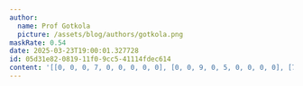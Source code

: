 ```yaml
---
author:
  name: Prof Gotkola
  picture: /assets/blog/authors/gotkola.png
maskRate: 0.54
date: 2025-03-23T19:00:01.327728
id: 05d31e82-0819-11f0-9cc5-41114fdec614
content: '[[0, 0, 0, 7, 0, 0, 0, 0, 0], [0, 0, 9, 0, 5, 0, 0, 0, 0], [7, 0, 5, 0, 0, 6, 2, 4, 0], [6, 0, 7, 4, 3, 5, 0, 0, 0], [0, 5, 4, 0, 2, 9, 7, 1, 0], [0, 0, 0, 0, 0, 1, 0, 0, 5], [4, 6, 0, 0, 1, 8, 3, 0, 9], [0, 7, 1, 3, 0, 0, 6, 2, 8], [0, 9, 3, 0, 6, 0, 0, 5, 4]]'
---
```

